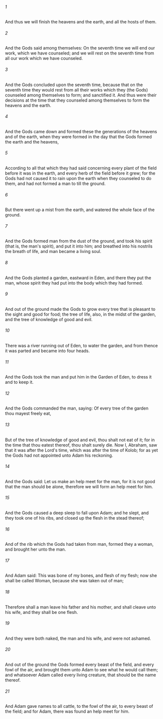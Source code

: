 ###### 1
And thus we will finish the heavens and the earth, and all the hosts of them.

###### 2
And the Gods said among themselves: On the seventh time we will end our work, which we have counseled; and we will rest on the seventh time from all our work which we have counseled.

###### 3
And the Gods concluded upon the seventh time, because that on the seventh time they would rest from all their works which they (the Gods) counseled among themselves to form; and sanctified it. And thus were their decisions at the time that they counseled among themselves to form the heavens and the earth.

###### 4
And the Gods came down and formed these the generations of the heavens and of the earth, when they were formed in the day that the Gods formed the earth and the heavens,

###### 5
According to all that which they had said concerning every plant of the field before it was in the earth, and every herb of the field before it grew; for the Gods had not caused it to rain upon the earth when they counseled to do them, and had not formed a man to till the ground.

###### 6
But there went up a mist from the earth, and watered the whole face of the ground.

###### 7
And the Gods formed man from the dust of the ground, and took his spirit (that is, the man's spirit), and put it into him; and breathed into his nostrils the breath of life, and man became a living soul.

###### 8
And the Gods planted a garden, eastward in Eden, and there they put the man, whose spirit they had put into the body which they had formed.

###### 9
And out of the ground made the Gods to grow every tree that is pleasant to the sight and good for food; the tree of life, also, in the midst of the garden, and the tree of knowledge of good and evil.

###### 10
There was a river running out of Eden, to water the garden, and from thence it was parted and became into four heads.

###### 11
And the Gods took the man and put him in the Garden of Eden, to dress it and to keep it.

###### 12
And the Gods commanded the man, saying: Of every tree of the garden thou mayest freely eat,

###### 13
But of the tree of knowledge of good and evil, thou shalt not eat of it; for in the time that thou eatest thereof, thou shalt surely die. Now I, Abraham, saw that it was after the Lord's time, which was after the time of Kolob; for as yet the Gods had not appointed unto Adam his reckoning.

###### 14
And the Gods said: Let us make an help meet for the man, for it is not good that the man should be alone, therefore we will form an help meet for him.

###### 15
And the Gods caused a deep sleep to fall upon Adam; and he slept, and they took one of his ribs, and closed up the flesh in the stead thereof;

###### 16
And of the rib which the Gods had taken from man, formed they a woman, and brought her unto the man.

###### 17
And Adam said: This was bone of my bones, and flesh of my flesh; now she shall be called Woman, because she was taken out of man;

###### 18
Therefore shall a man leave his father and his mother, and shall cleave unto his wife, and they shall be one flesh.

###### 19
And they were both naked, the man and his wife, and were not ashamed.

###### 20
And out of the ground the Gods formed every beast of the field, and every fowl of the air, and brought them unto Adam to see what he would call them; and whatsoever Adam called every living creature, that should be the name thereof.

###### 21
And Adam gave names to all cattle, to the fowl of the air, to every beast of the field; and for Adam, there was found an help meet for him.

